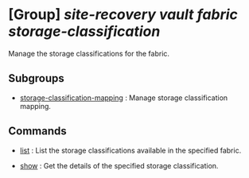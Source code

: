 # [Group] _site-recovery vault fabric storage-classification_

Manage the storage classifications for the fabric.

## Subgroups

- [storage-classification-mapping](/Commands/site-recovery/vault/fabric/storage-classification/storage-classification-mapping/readme.md)
: Manage storage classification mapping.

## Commands

- [list](/Commands/site-recovery/vault/fabric/storage-classification/_list.md)
: List the storage classifications available in the specified fabric.

- [show](/Commands/site-recovery/vault/fabric/storage-classification/_show.md)
: Get the details of the specified storage classification.
